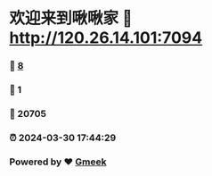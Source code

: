 # 欢迎来到啾啾家 :link: http://120.26.14.101:7094 
### :page_facing_up: [8](http://120.26.14.101:7094/tag.html) 
### :speech_balloon: 1 
### :hibiscus: 20705 
### :alarm_clock: 2024-03-30 17:44:29 
### Powered by :heart: [Gmeek](https://github.com/Meekdai/Gmeek)

